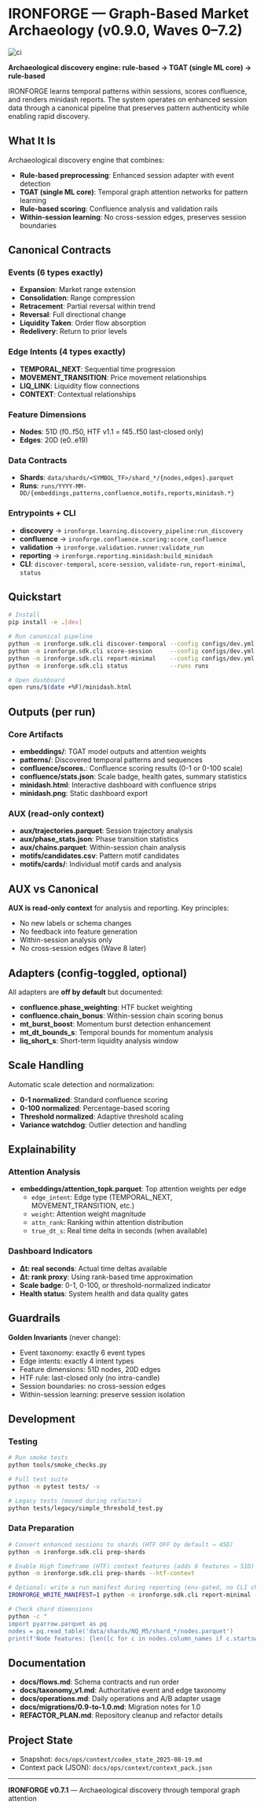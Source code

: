 # IRONFORGE — Graph-Based Market Archaeology (v0.9.0, Waves 0–7.2)
![ci](https://github.com/<org>/IRONFORGE/actions/workflows/ci.yml/badge.svg)

**Archaeological discovery engine: rule-based → TGAT (single ML core) → rule-based**

IRONFORGE learns temporal patterns within sessions, scores confluence, and renders minidash reports. The system operates on enhanced session data through a canonical pipeline that preserves pattern authenticity while enabling rapid discovery.

## What It Is

Archaeological discovery engine that combines:
- **Rule-based preprocessing**: Enhanced session adapter with event detection
- **TGAT (single ML core)**: Temporal graph attention networks for pattern learning  
- **Rule-based scoring**: Confluence analysis and validation rails
- **Within-session learning**: No cross-session edges, preserves session boundaries

## Canonical Contracts

### Events (6 types exactly)
- **Expansion**: Market range extension
- **Consolidation**: Range compression  
- **Retracement**: Partial reversal within trend
- **Reversal**: Full directional change
- **Liquidity Taken**: Order flow absorption
- **Redelivery**: Return to prior levels

### Edge Intents (4 types exactly)  
- **TEMPORAL_NEXT**: Sequential time progression
- **MOVEMENT_TRANSITION**: Price movement relationships
- **LIQ_LINK**: Liquidity flow connections
- **CONTEXT**: Contextual relationships

### Feature Dimensions
- **Nodes**: 51D (f0..f50, HTF v1.1 = f45..f50 last-closed only)
- **Edges**: 20D (e0..e19)

### Data Contracts
- **Shards**: `data/shards/<SYMBOL_TF>/shard_*/{nodes,edges}.parquet`
- **Runs**: `runs/YYYY-MM-DD/{embeddings,patterns,confluence,motifs,reports,minidash.*}`

### Entrypoints + CLI
- **discovery** → `ironforge.learning.discovery_pipeline:run_discovery`
- **confluence** → `ironforge.confluence.scoring:score_confluence`  
- **validation** → `ironforge.validation.runner:validate_run`
- **reporting** → `ironforge.reporting.minidash:build_minidash`
- **CLI**: `discover-temporal`, `score-session`, `validate-run`, `report-minimal`, `status`

## Quickstart

```bash
# Install
pip install -e .[dev]

# Run canonical pipeline
python -m ironforge.sdk.cli discover-temporal --config configs/dev.yml
python -m ironforge.sdk.cli score-session     --config configs/dev.yml
python -m ironforge.sdk.cli report-minimal    --config configs/dev.yml
python -m ironforge.sdk.cli status            --runs runs

# Open dashboard
open runs/$(date +%F)/minidash.html
```

## Outputs (per run)

### Core Artifacts
- **embeddings/**: TGAT model outputs and attention weights
- **patterns/**: Discovered temporal patterns and sequences
- **confluence/scores.**: Confluence scoring results (0-1 or 0-100 scale)
- **confluence/stats.json**: Scale badge, health gates, summary statistics
- **minidash.html**: Interactive dashboard with confluence strips
- **minidash.png**: Static dashboard export

### AUX (read-only context)
- **aux/trajectories.parquet**: Session trajectory analysis
- **aux/phase_stats.json**: Phase transition statistics  
- **aux/chains.parquet**: Within-session chain analysis
- **motifs/candidates.csv**: Pattern motif candidates
- **motifs/cards/**: Individual motif cards and analysis

## AUX vs Canonical

**AUX is read-only context** for analysis and reporting. Key principles:
- No new labels or schema changes
- No feedback into feature generation
- Within-session analysis only
- No cross-session edges (Wave 8 later)

## Adapters (config-toggled, optional)

All adapters are **off by default** but documented:

- **confluence.phase_weighting**: HTF bucket weighting
- **confluence.chain_bonus**: Within-session chain scoring bonus
- **mt_burst_boost**: Momentum burst detection enhancement
- **mt_dt_bounds_s**: Temporal bounds for momentum analysis
- **liq_short_s**: Short-term liquidity analysis window

## Scale Handling

Automatic scale detection and normalization:
- **0-1 normalized**: Standard confluence scoring
- **0-100 normalized**: Percentage-based scoring  
- **Threshold normalized**: Adaptive threshold scaling
- **Variance watchdog**: Outlier detection and handling

## Explainability

### Attention Analysis
- **embeddings/attention_topk.parquet**: Top attention weights per edge
  - `edge_intent`: Edge type (TEMPORAL_NEXT, MOVEMENT_TRANSITION, etc.)
  - `weight`: Attention weight magnitude
  - `attn_rank`: Ranking within attention distribution
  - `true_dt_s`: Real time delta in seconds (when available)

### Dashboard Indicators
- **Δt: real seconds**: Actual time deltas available
- **Δt: rank proxy**: Using rank-based time approximation
- **Scale badge**: 0-1, 0-100, or threshold-normalized indicator
- **Health status**: System health and data quality gates

## Guardrails

**Golden Invariants** (never change):
- Event taxonomy: exactly 6 event types
- Edge intents: exactly 4 intent types  
- Feature dimensions: 51D nodes, 20D edges
- HTF rule: last-closed only (no intra-candle)
- Session boundaries: no cross-session edges
- Within-session learning: preserve session isolation

## Development

### Testing
```bash
# Run smoke tests
python tools/smoke_checks.py

# Full test suite
python -m pytest tests/ -v

# Legacy tests (moved during refactor)
python tests/legacy/simple_threshold_test.py
```

### Data Preparation
```bash
# Convert enhanced sessions to shards (HTF OFF by default → 45D)
python -m ironforge.sdk.cli prep-shards

# Enable High Timeframe (HTF) context features (adds 6 features → 51D)
python -m ironforge.sdk.cli prep-shards --htf-context

# Optional: write a run manifest during reporting (env-gated, no CLI change)
IRONFORGE_WRITE_MANIFEST=1 python -m ironforge.sdk.cli report-minimal --config configs/dev.yml

# Check shard dimensions
python -c "
import pyarrow.parquet as pq
nodes = pq.read_table('data/shards/NQ_M5/shard_*/nodes.parquet')
print(f'Node features: {len([c for c in nodes.column_names if c.startswith(\"f\")])}')"
```

## Documentation

- **docs/flows.md**: Schema contracts and run order
- **docs/taxonomy_v1.md**: Authoritative event and edge taxonomy  
- **docs/operations.md**: Daily operations and A/B adapter usage
- **docs/migrations/0.9-to-1.0.md**: Migration notes for 1.0
- **REFACTOR_PLAN.md**: Repository cleanup and refactor details

## Project State
- Snapshot: `docs/ops/context/codex_state_2025-08-19.md`
- Context pack (JSON): `docs/ops/context/context_pack.json`

---

**IRONFORGE v0.7.1** — Archaeological discovery through temporal graph attention
